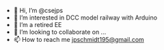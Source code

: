 - 👋 Hi, I’m @csejps
- 👀 I’m interested in DCC model railway with Arduino 
- 🌱 I’m a retired EE
- 💞️ I’m looking to collaborate on ...
- 📫 How to reach me jpschmidt195@gmail.com

<!---
csejps/csejps is a ✨ special ✨ repository because its `README.md` (this file) appears on your GitHub profile.
You can click the Preview link to take a look at your changes.
--->
